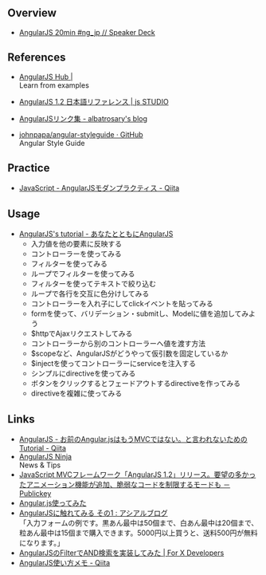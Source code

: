 ## Overview

- [AngularJS 20min #ng_jp // Speaker Deck](https://speakerdeck.com/naoya/angularjs-20min-number-ng-jp)


## References

- [AngularJS Hub |](http://www.angularjshub.com/)  
  Learn from examples

- [AngularJS 1.2 日本語リファレンス | js STUDIO](http://js.studio-kingdom.com/angularjs)

- [AngularJSリンク集 - albatrosary's blog](http://albatrosary.hateblo.jp/entry/2014/09/07/214630)

- [johnpapa/angular-styleguide · GitHub](https://github.com/johnpapa/angular-styleguide)  
  Angular Style Guide


## Practice
- [JavaScript - AngularJSモダンプラクティス - Qiita](http://qiita.com/armorik83/items/5542daed0c408cb9f605)


## Usage

- [AngularJS's tutorial - あなたとともにAngularJS](http://lab.hisasann.com/AngularJSTutorial/)
    - 入力値を他の要素に反映する
    - コントローラーを使ってみる
    - フィルターを使ってみる
    - ループでフィルターを使ってみる
    - フィルターを使ってテキストで絞り込む
    - ループで各行を交互に色分けしてみる
    - コントローラーを入れ子にしてclickイベントを貼ってみる
    - formを使って、バリデーション・submitし、Modelに値を追加してみよう
    - $httpでAjaxリクエストしてみる
    - コントローラーから別のコントローラーへ値を渡す方法
    - $scopeなど、AngularJSがどうやって仮引数を固定しているか
    - $injectを使ってコントローラーにserviceを注入する
    - シンプルにdirectiveを使ってみる
    - ボタンをクリックするとフェードアウトするdirectiveを作ってみる
    - directiveを複雑に使ってみる 


## Links

- [AngularJS - お前のAngular.jsはもうMVCではない。と言われないためのTutorial - Qiita](http://qiita.com/icoxfog417/items/2ac773c33a8b34288551)
- [AngularJS Ninja](http://angularjsninja.com/)  
  News & Tips
- [JavaScript MVCフレームワーク「AngularJS 1.2」リリース。要望の多かったアニメーション機能が追加、脆弱なコードを制限するモードも － Publickey](http://www.publickey1.jp/blog/13/javascript_mvcangularjs_12.html)
- [Angular.js使ってみた](http://koba04.com/slide/get-started-angularjs/#/)
- [AngularJSに触れてみる その1 : アシアルブログ](http://blog.asial.co.jp/1197)  
  「入力フォームの例です。黒あん最中は50個まで、白あん最中は20個まで、粒あん最中は15個まで購入できます。5000円以上買うと、送料500円が無料になります。」
- [AngularJSのFilterでAND検索を実装してみた | For X Developers](http://yutarotanaka.com/blog/angularjs-custom-filter/)
- [AngularJS使い方メモ - Qiita](http://qiita.com/opengl-8080/items/2fe0a20c314b1c824cc5)
